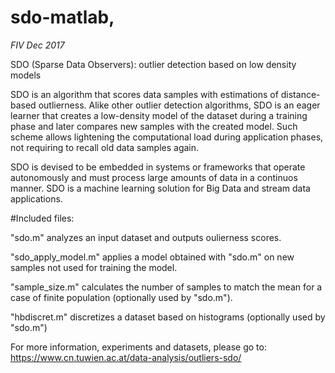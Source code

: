 # sdo-matlab, 
*FIV Dec 2017*

SDO (Sparse Data Observers): outlier detection based on low density models

SDO is an algorithm that scores data samples with estimations of distance-based outlierness. 
Alike other outlier detection algorithms, SDO is an eager learner that creates a low-density model 
of the dataset during a training phase and later compares new samples with the created model. 
Such scheme allows lightening the computational load during application phases, not requiring 
to recall old data samples again.

SDO is devised to be embedded in systems or frameworks that operate autonomously and must process 
large amounts of data in a continuos manner. SDO is a machine learning solution for Big Data and 
stream data applications.

#Included files:

"sdo.m" analyzes an input dataset and outputs oulierness scores.

"sdo_apply_model.m" applies a model obtained with "sdo.m" on new samples not used for training the model.

"sample_size.m" calculates the number of samples to match the mean for a case of finite population (optionally used by "sdo.m").

"hbdiscret.m" discretizes a dataset based on histograms (optionally used by "sdo.m")

For more information, experiments and datasets, please go to:
https://www.cn.tuwien.ac.at/data-analysis/outliers-sdo/


